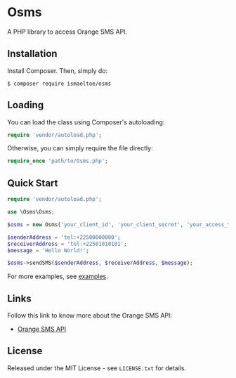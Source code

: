 # Osms

A PHP library to access Orange SMS API.

## Installation

Install Composer. Then, simply do:

    $ composer require ismaeltoe/osms

## Loading

You can load the class using Composer's autoloading:

```php
require 'vendor/autoload.php';
```
Otherwise, you can simply require the file directly:

```php
require_once 'path/to/Osms.php';
```
## Quick Start

```php
require 'vendor/autoload.php';

use \Osms\Osms;

$osms = new Osms('your_client_id', 'your_client_secret', 'your_access_token');

$senderAddress = 'tel:+22500000000';
$receiverAddress = 'tel:+22501010101';
$message = 'Hello World!';

$osms->sendSMS($senderAddress, $receiverAddress, $message);
```
For more examples, see [examples](https://github.com/ismaeltoe/osms-php/tree/master/examples).

## Links

Follow this link to know more about the Orange SMS API:

 * [Orange SMS API](https://www.orangepartner.com/SMS-CI-API)

## License

Released under the MIT License - see `LICENSE.txt` for details.